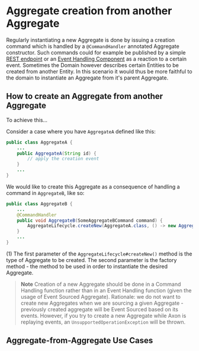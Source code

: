 # Aggregate creation from another Aggregate

Regularly instantiating a new Aggregate is done by issuing a creation command which is handled by a `@CommandHandler` annotated Aggregate constructor.
Such commands could for example be published by a simple [REST endpoint](../connecting-the-ui/command-publishing-use-cases.md) or an [Event Handling Component](../event-handling/handling-events.md) as a reaction to a certain event. 
Sometimes the Domain however describes certain Entities to be created from another Entity.
In this scenario it would thus be more faithful to the domain to instantiate an Aggregate from it's parent Aggregate.

## How to create an Aggregate from another Aggregate
To achieve this...

Consider a case where you have `AggregateA` defined like this:

```java
public class AggregateA {
    ...            
    public AggregateA(String id) {
        // apply the creation event
    }
    ...
}
```

We would like to create this Aggregate as a consequence of handling a command in `AggregateB`, like so:

```java
public class AggregateB {
    ...
    @CommandHandler
    public void AggregateB(SomeAggregateBCommand command) {
        AggregateLifecycle.createNew(AggregateA.class, () -> new AggregateA(/* provide the id for AggregateA */)); // (1)
    }
    ...
}
```

\(1\) The first parameter of the `AggregateLifecycle#createNew()` method is the type of Aggregate to be created. The second parameter is the factory method - the method to be used in order to instantiate the desired Aggregate.

> **Note** Creation of a new Aggregate should be done in a Command Handling function rather than in an Event Handling function \(given the usage of Event Sourced Aggregate\). Rationale: we do not want to create new Aggregates when we are sourcing a given Aggregate - previously created aggregate will be Event Sourced based on its events. However, if you try to create a new Aggregate while Axon is replaying events, an `UnsupportedOperationException` will be thrown.

## Aggregate-from-Aggregate Use Cases